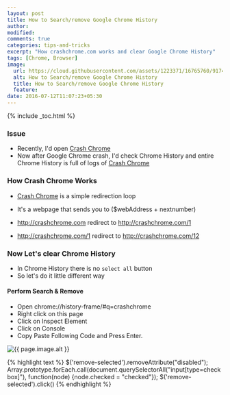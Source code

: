 ```yaml
---
layout: post
title: How to Search/remove Google Chrome History
author:
modified:
comments: true
categories: tips-and-tricks
excerpt: "How crashchrome.com works and clear Google Chrome History"
tags: [Chrome, Browser]
image:
  url: https://cloud.githubusercontent.com/assets/1223371/16765760/9174db2c-4853-11e6-8d4f-ee405511d366.png
  alt: How to Search/remove Google Chrome History
  title: How to Search/remove Google Chrome History
  feature:
date: 2016-07-12T11:07:23+05:30
---
```



{% include _toc.html %}

### Issue

* Recently, I'd open <a href="http://crashchrome.com">Crash Chrome</a>
* Now after Google Chrome crash, I'd check Chrome History and entire Chrome History is full of logs of <a href="http://crashchrome.com">Crash Chrome</a>

### How Crash Chrome Works
* <a href="http://crashchrome.com">Crash Chrome</a> is a simple redirection loop
* It's a webpage that sends you to ($webAddress + nextnumber)

* http://crashchrome.com redirect to http://crashchrome.com/1
* http://crashchrome.com/1 redirect to http://crashchrome.com/12


### Now Let's clear Chrome History

* In Chrome History there is no `select all` button
* So let's do it little different way

#### Perform Search & Remove

* Open chrome://history-frame/#q=crashchrome
* Right click on this page
* Click on Inspect Element
* Click on Console
* Copy Paste Following Code and Press Enter.

<img src="{{ page.image.url }}" alt="{{ page.image.alt }}" title="{{ page.image.title }}">

{% highlight text %}
$('remove-selected').removeAttribute("disabled"); Array.prototype.forEach.call(document.querySelectorAll("input[type=checkbox]"), function(node) {node.checked = "checked"}); $('remove-selected').click()
{% endhighlight %}

